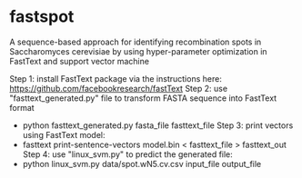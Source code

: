 # fastspot
A sequence-based approach for identifying recombination spots in Saccharomyces cerevisiae by using hyper-parameter optimization in FastText and support vector machine

Step 1: install FastText package via the instructions here: https://github.com/facebookresearch/fastText
Step 2: use "fasttext_generated.py" file to transform FASTA sequence into FastText format
- python fasttext_generated.py fasta_file fasttext_file
Step 3: print vectors using FastText model:
- fasttext print-sentence-vectors model.bin < fasttext_file > fasttext_out
Step 4: use "linux_svm.py" to predict the generated file:
- python linux_svm.py data/spot.wN5.cv.csv input_file output_file
